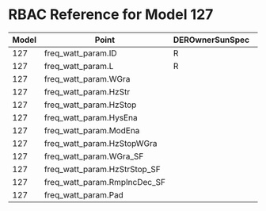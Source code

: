 # RBAC Reference for Model 127

| Model | Point | DEROwnerSunSpec | DERInstallerSunSpec | DERVendorSunSpec | ServiceProviderSunSpec | GridOperatorSunSpec |
|-------|-------|------------------|---------------------|------------------|------------------------|---------------------|
| 127 | freq_watt_param.ID | R | R | R | R | R |
| 127 | freq_watt_param.L | R | R | R | R | R |
| 127 | freq_watt_param.WGra |  |  |  |  |  |
| 127 | freq_watt_param.HzStr |  |  |  |  |  |
| 127 | freq_watt_param.HzStop |  |  |  |  |  |
| 127 | freq_watt_param.HysEna |  |  |  |  |  |
| 127 | freq_watt_param.ModEna |  |  |  |  |  |
| 127 | freq_watt_param.HzStopWGra |  |  |  |  |  |
| 127 | freq_watt_param.WGra_SF |  |  |  |  |  |
| 127 | freq_watt_param.HzStrStop_SF |  |  |  |  |  |
| 127 | freq_watt_param.RmpIncDec_SF |  |  |  |  |  |
| 127 | freq_watt_param.Pad |  |  |  |  |  |
